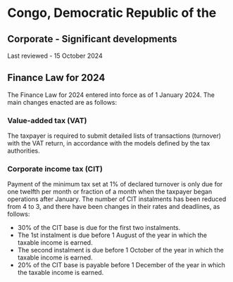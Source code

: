 # Congo, Democratic Republic of the
## Corporate - Significant developments
Last reviewed - 15 October 2024
## Finance Law for 2024
The Finance Law for 2024 entered into force as of 1 January 2024.
The main changes enacted are as follows:
### Value-added tax (VAT)
The taxpayer is required to submit detailed lists of transactions (turnover) with the VAT return, in accordance with the models defined by the tax authorities.
### Corporate income tax (CIT)
Payment of the minimum tax set at 1% of declared turnover is only due for one twelfth per month or fraction of a month when the taxpayer began operations after January.
The number of CIT instalments has been reduced from 4 to 3, and there have been changes in their rates and deadlines, as follows:
  * 30% of the CIT base is due for the first two instalments.
  * The 1st instalment is due before 1 August of the year in which the taxable income is earned.
  * The second instalment is due before 1 October of the year in which the taxable income is earned.
  * 20% of the CIT base is payable before 1 December of the year in which the taxable income is earned.


